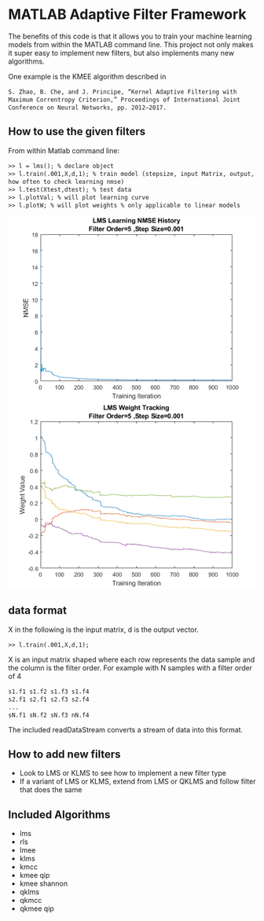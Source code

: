 # MATLAB Adaptive Filter Framework

The benefits of this code is that it allows you to train
your machine learning models from within the MATLAB command line.
This project not only makes it super easy to implement
new filters, but also implements many new algorithms.

One example is the KMEE algorithm described in 
```
S. Zhao, B. Che, and J. Principe, “Kernel Adaptive Filtering with Maximum Correntropy Criterion,” Proceedings of International Joint Conference on Neural Networks, pp. 2012–2017.
```

## How to use the given filters
From within Matlab command line:

```
>> l = lms(); % declare object
>> l.train(.001,X,d,1); % train model (stepsize, input Matrix, output, how often to check learning nmse)
>> l.test(Xtest,dtest); % test data
>> l.plotVal; % will plot learning curve
>> l.plotW; % will plot weights % only applicable to linear models
```

![alt text](https://raw.githubusercontent.com/slichtenheld/MATLAB-Adaptive-Filter-Framework/master/lms_val.png)
![alt text](https://raw.githubusercontent.com/slichtenheld/MATLAB-Adaptive-Filter-Framework/master/lms_weights.png)

## data format
X in the following is the input matrix, d is the output vector.
```
>> l.train(.001,X,d,1);
```
X is an input matrix shaped where each row represents the data sample and the column is the filter order.
For example with N samples with a filter order of 4
```
s1.f1 s1.f2 s1.f3 s1.f4
s2.f1 s2.f1 s2.f3 s2.f4
...
sN.f1 sN.f2 sN.f3 nN.f4
```
The included readDataStream converts a stream of data into this format.

## How to add new filters
* Look to LMS or KLMS to see how to implement a new filter type
* If a variant of LMS or KLMS, extend from LMS or QKLMS and follow filter that does the same


## Included Algorithms
* lms
* rls
* lmee
* klms
* kmcc
* kmee qip
* kmee shannon
* qklms
* qkmcc
* qkmee qip
